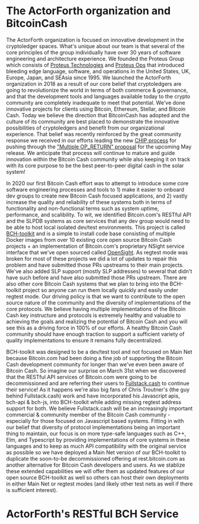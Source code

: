 # The ActorForth organization and BitcoinCash

The ActorForth organization is focused on innovative development in the cryptoledger spaces. What's unique about our team is that several of the core principles of the group individually have over 30 years of software engineering and architecture experience. We founded the Proteus Group which consists of [Proteus Technologies](https://proteus-tech.com) and [Proteus Ops](https://proteus-ops.com) that introduced bleeding edge language, software, and operations in the United States, UK, Europe, Japan, and SEAsia since 1995. We launched the ActorForth organization in 2018 as a result of our core belief that cryptoledgers are going to revolutionize the world in terms of both commerce & governance, and that the development tools and languages available today to the crypto community are completely inadequate to meet that potential. We've done innovative projects for clients using Bitcoin, Ethereum, Stellar, and Bitcoin Cash. Today we believe the direction that BitcoinCash has adopted and the culture of its community are best placed to demonstrate the innovative possibilities of cryptoledgers and benefit from our organizational experience. That belief was recently reinforced by the great community response we received in our efforts leading the new [CHIP process](https://github.com/ActorForth/Auction-Protocol/blob/main/CHIP-2021-03-12_Multiple_OP_RETURN_for_Bitcoin_Cash.md) for pushing through the ["Multiple OP_RETURN" proposal](https://bitcoincashresearch.org/t/chip-2021-03-multiple-op-returns-for-bitcoin-cash/315/12) for the upcoming May release. We anticipate that process will continue to mature and guide innovation within the Bitcoin Cash community while also keeping it on track with its core purpose to be the best peer-to-peer digital cash in the solar system!

In 2020 our first Bitcoin Cash effort was to attempt to introduce some core software engineering processes and tools to 1) make it easier to onboard dev groups to create new Bitcoin Cash focused applications, and 2) vastly increase the quality and reliability of these systems both in terms of functionality and non-functional terms such as system uptime, performance, and scalibility. To wit, we identified Bitcoin.com's RESTful API and the SLPDB systems as core services that any dev group would need to be able to host local isolated dev/test environments. This project is called [BCH-toolkit](https://github.com/ActorForth/bch-toolkit) and is a simple to install code base consisting of multiple Docker images from over 10 existing core open source Bitcoin Cash projects + an implementation of Bitcoin.com's proprietary NSight service interface that we've open sourced called [OpenSight](https://github.com/ActorForth/OpenSight). As regtest mode was broken for most of these projects we did a lot of updates to repair this problem and have submitted those PRs upstreams to their main projects. We've also added SLP support (mostly SLP addresses) to several that didn't have such before and have also submitted those PRs upstream. There are also other core Bitcoin Cash systems that we plan to bring into the BCH-toolkit project so anyone can run them locally quickly and easily under regtest mode. Our driving policy is that we want to contribute to the open source nature of the community and the diversity of implementations of the core protocols. We believe having multiple implementations of the Bitcoin Cash key instructure and protocols is extremely healthy and valuable to achieving the goals and realizing the potential of Bitcoin Cash and you will see this as a driving force in 100% of our efforts. A healthy Bitcoin Cash community should have enough traction to support a sufficient variety of quality implementations to ensure it remains fully decentralized.

BCH-toolkit was designed to be a dev/test tool and not focused on Main Net because Bitcoin.com had been doing a fine job of supporting the Bitcoin Cash development community for longer than we've even been aware of Bitcoin Cash. So imagine our surprise on March 31st when we discovered that the RESTful API services of Bitcoin.com were going to be decommissioned and are referring their users to [Fullstack.cash](https://fullstack.cash/) to continue their service! As it happens we're also big fans of Chris Troutner's (the guy behind Fullstack.cash) work and have incorporated his Javascript apis, bch-api & bch-js, into BCH-toolkit while adding missing regtest address support for both. We believe Fullstack.cash will be an increasingly important commercial & community member of the Bitcoin Cash community - especially for those focused on Javascript based systems. Fitting in with our belief that diversity of protocol implementations being an important thing to maintain, our focus is on more type-safe languages such as C++, Elm, and Typescript by providing implementations of core systems in these languages and to keep as much API compatibility with the original service as possible so we have deployed a Main Net version of our BCH-toolkit to duplicate the soon-to-be decommissioned offering at rest.bitcoin.com as another alternative for Bitcoin Cash developers and users. As we stablize these extended capabilities we will offer them as updated features of our open source BCH-toolkit as well so others can host their own deployments in either Main Net or regtest modes (and likely other test nets as well if there is sufficient interest).

# ActorForth's RESTful BCH Service


